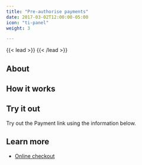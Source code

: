 ```yaml
---
title: "Pre-authorise payments"
date: 2017-03-02T12:00:00-05:00
icon: "ti-panel"
weight: 3

---
```


{{< lead >}} {{< /lead >}}

## About

## How it works

## Try it out

Try out the Payment link using the information below.

## Learn more

* [Online checkout](/online-checkout/)